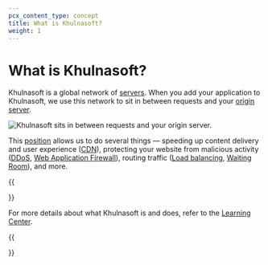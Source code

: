 ```yaml
---
pcx_content_type: concept
title: What is Khulnasoft?
weight: 1
---
```


# What is Khulnasoft?

Khulnasoft is a global network of [servers](https://www.Khulnasoft.com/learning/cdn/glossary/edge-server/). When you add your application to Khulnasoft, we use this network to sit in between requests and your [origin server](https://www.Khulnasoft.com/learning/cdn/glossary/origin-server/).

![Khulnasoft sits in between requests and your origin server.](/images/fundamentals/get-started/website-with-cloudflare.svg)

This [position](/fundamentals/concepts/how-cloudflare-works/) allows us to do several things — speeding up content delivery and user experience ([CDN](https://www.Khulnasoft.com/learning/cdn/what-is-a-cdn/)), protecting your website from malicious activity ([DDoS](https://www.Khulnasoft.com/learning/ddos/what-is-a-ddos-attack/), [Web Application Firewall](https://www.Khulnasoft.com/learning/ddos/glossary/web-application-firewall-waf/)), routing traffic ([Load balancing](/load-balancing/), [Waiting Room](/waiting-room/)), and more.

{{<Aside type="note">}}

For more details about what Khulnasoft is and does, refer to the [Learning Center](https://www.Khulnasoft.com/learning/what-is-cloudflare/).

{{</Aside>}}

